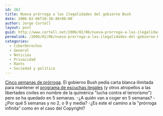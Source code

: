 ```yaml
---
id: 262
title: Nueva prórroga a las ilegalidades del gobierno Bush
date: 2006-02-06T10:38:40+00:00
author: Jorge Cortell
layout: post
guid: http://www.cortell.net/2006/02/06/nueva-prorroga-a-las-ilegalidades-del-gobierno-bush/
permalink: /2006/02/06/nueva-prorroga-a-las-ilegalidades-del-gobierno-bush/
categories:
  - CiberDerechos
  - General
  - Noticias
  - Privacidad
  - Rants
  - Sociedad y polí­tica
---
```

[Cinco semanas de prórroga](http://www.levante-emv.es/secciones/noticia.jsp?pIdNoticia=171799&pIdSeccion=301&pNumEjemplar=3053). El gobierno Bush pedí­a carta blanca ilimitada para mantener el [programa de escuchas ilegales](http://www.cortell.net/2006/01/28/la-administracion-bush-miente-e-infringe-la-ley-y-la-constitucion/) (y otros atropellos a las libertades civiles en nombre de la quimérica "lucha contra el terrorismo") pero se ha quedado en 5 semanas. -¿A quién van a coger en 5 semanas? -¿Por qué 5 semanas y no 2, o 9 y media? -¿Es este el camino a la "prórroga infinita" como en el caso del Copyright?